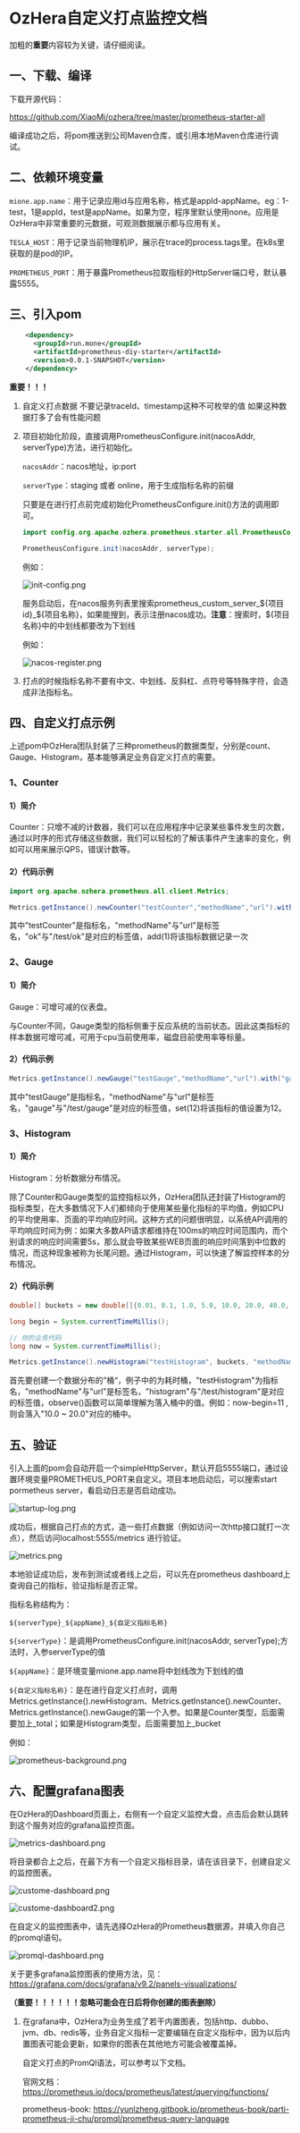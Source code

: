 # OzHera自定义打点监控文档

加粗的**重要**内容较为关键，请仔细阅读。

## 一、下载、编译

下载开源代码：

https://github.com/XiaoMi/ozhera/tree/master/prometheus-starter-all

编译成功之后，将pom推送到公司Maven仓库，或引用本地Maven仓库进行调试。

## 二、依赖环境变量

`mione.app.name`：用于记录应用id与应用名称，格式是appId-appName。eg：1-test，1是appId，test是appName。如果为空，程序里默认使用none。应用是OzHera中非常重要的元数据，可观测数据展示都与应用有关。

`TESLA_HOST`：用于记录当前物理机IP，展示在trace的process.tags里。在k8s里获取的是pod的IP。

`PROMETHEUS_PORT`：用于暴露Prometheus拉取指标的HttpServer端口号，默认暴露5555。

## 三、引入pom

```xml
    <dependency>
      <groupId>run.mone</groupId>
      <artifactId>prometheus-diy-starter</artifactId>
      <version>0.0.1-SNAPSHOT</version>
    </dependency>
```

**重要！！！**

1. 自定义打点数据 不要记录traceId、timestamp这种不可枚举的值 如果这种数据打多了会有性能问题

2. 项目初始化阶段，直接调用PrometheusConfigure.init(nacosAddr, serverType)方法，进行初始化。

    `nacosAddr`：nacos地址，ip:port
    
    `serverType`：staging 或者 online，用于生成指标名称的前缀
    
    只要是在进行打点前完成初始化PrometheusConfigure.init()方法的调用即可。
    
    ```java
    import config.org.apache.ozhera.prometheus.starter.all.PrometheusConfigure;
    
    PrometheusConfigure.init(nacosAddr, serverType);
    ```

    例如：
    
    ![init-config.png](images%2Finit-config.png)
    
    服务启动后，在nacos服务列表里搜索prometheus_custom_server_${项目id}_${项目名称}，如果能搜到，表示注册nacos成功。**注意**：搜索时，${项目名称}中的中划线都要改为下划线
    
    例如：
    
    ![nacos-register.png](images/nacos-register.png)

3. 打点的时候指标名称不要有中文、中划线、反斜杠、点符号等特殊字符，会造成非法指标名。

## 四、自定义打点示例

上述pom中OzHera团队封装了三种prometheus的数据类型，分别是count、Gauge、Histogram，基本能够满足业务自定义打点的需要。

### 1、Counter

#### 1）简介

Counter：只增不减的计数器，我们可以在应用程序中记录某些事件发生的次数，通过以时序的形式存储这些数据，我们可以轻松的了解该事件产生速率的变化，例如可以用来展示QPS，错误计数等。

#### 2）代码示例

```java
import org.apache.ozhera.prometheus.all.client.Metrics;

Metrics.getInstance().newCounter("testCounter","methodName","url").with("ok","/test/ok").add(1, "ok","/test/ok");
```

其中"testCounter"是指标名，"methodName"与"url"是标签名，"ok"与"/test/ok"是对应的标签值，add(1)将该指标数据记录一次

### 2、Gauge

#### 1）简介

Gauge：可增可减的仪表盘。

与Counter不同，Gauge类型的指标侧重于反应系统的当前状态。因此这类指标的样本数据可增可减，可用于cpu当前使用率，磁盘目前使用率等标量。

#### 2）代码示例

```java
Metrics.getInstance().newGauge("testGauge","methodName","url").with("gauge","/test/gauge").set(12, "gauge","/test/gauge")
```

其中"testGauge"是指标名，"methodName"与"url"是标签名，"gauge"与"/test/gauge"是对应的标签值，set(12)将该指标的值设置为12。

### 3、Histogram

#### 1）简介

Histogram：分析数据分布情况。

除了Counter和Gauge类型的监控指标以外，OzHera团队还封装了Histogram的指标类型，在大多数情况下人们都倾向于使用某些量化指标的平均值，例如CPU的平均使用率、页面的平均响应时间。这种方式的问题很明显，以系统API调用的平均响应时间为例：如果大多数API请求都维持在100ms的响应时间范围内，而个别请求的响应时间需要5s，那么就会导致某些WEB页面的响应时间落到中位数的情况，而这种现象被称为长尾问题。通过Histogram，可以快速了解监控样本的分布情况。

#### 2）代码示例

```java
double[] buckets = new double[]{0.01, 0.1, 1.0, 5.0, 10.0, 20.0, 40.0, 80.0, 200.0, 300.0, 400.0, 600.0, 800.0, 1000.0,2000.0,3000.0};

long begin = System.currentTimeMillis();

// 你的业务代码
long now = System.currentTimeMillis();

Metrics.getInstance().newHistogram("testHistogram", buckets, "methodName","url").with("histogram","/test/histogram").observe(now-begin, "histogram","/test/histogram");
```

首先要创建一个数据分布的”桶“，例子中的为耗时桶，"testHistogram"为指标名，"methodName"与"url"是标签名，"histogram"与"/test/histogram"是对应的标签值，observe()函数可以简单理解为落入桶中的值。例如：now-begin=11  ,则会落入"10.0 ~ 20.0"对应的桶中。

## 五、验证

引入上面的pom会自动开启一个simpleHttpServer，默认开启5555端口，通过设置环境变量PROMETHEUS_PORT来自定义。项目本地启动后，可以搜索start pormetheus server，看启动日志是否启动成功。

![startup-log.png](images%2Fstartup-log.png)

成功后，根据自己打点的方式，造一些打点数据（例如访问一次http接口就打一次点），然后访问localhost:5555/metrics 进行验证。

![metrics.png](images%2Fmetrics.png)

本地验证成功后，发布到测试或者线上之后，可以先在prometheus dashboard上查询自己的指标，验证指标是否正常。

指标名称结构为：

`${serverType}_${appName}_${自定义指标名称}`

`${serverType}`：是调用PrometheusConfigure.init(nacosAddr, serverType);方法时，入参serverType的值

`${appName}`：是环境变量mione.app.name将中划线改为下划线的值

`${自定义指标名称}`：是在进行自定义打点时，调用Metrics.getInstance().newHistogram、Metrics.getInstance().newCounter、Metrics.getInstance().newGauge的第一个入参。如果是Counter类型，后面需要加上_total；如果是Histogram类型，后面需要加上_bucket

例如：

![prometheus-background.png](images%2Fprometheus-background.png)

## 六、配置grafana图表

在OzHera的Dashboard页面上，右侧有一个自定义监控大盘，点击后会默认跳转到这个服务对应的grafana监控页面。

![metrics-dashboard.png](images%2Fmetrics-dashboard.png)

将目录都合上之后，在最下方有一个自定义指标目录，请在该目录下，创建自定义的监控图表。

![custome-dashboard.png](images%2Fcustome-dashboard.png)

![custome-dashboard2.png](images%2Fcustome-dashboard2.png)

在自定义的监控图表中，请先选择OzHera的Prometheus数据源，并填入你自己的promql语句。

![promql-dashboard.png](images%2Fpromql-dashboard.png)

关于更多grafana监控图表的使用方法，见：https://grafana.com/docs/grafana/v9.2/panels-visualizations/

**（重要！！！！！！忽略可能会在日后将你创建的图表删除）**

1. 在grafana中，OzHera为业务生成了若干内置图表，包括http、dubbo、jvm、db、redis等，业务自定义指标一定要编辑在自定义指标中，因为以后内置图表可能会更新，如果你的图表在其他地方可能会被覆盖掉。

   自定义打点的PromQl语法，可以参考以下文档。
   
   官网文档：https://prometheus.io/docs/prometheus/latest/querying/functions/
   
   prometheus-book:  https://yunlzheng.gitbook.io/prometheus-book/parti-prometheus-ji-chu/promql/prometheus-query-language